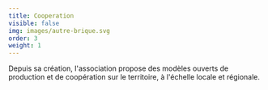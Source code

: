 ```yaml
---
title: Cooperation
visible: false
img: images/autre-brique.svg
order: 3
weight: 1
---
```

Depuis sa création, l'association propose des modèles ouverts de production et de coopération sur le territoire, à l'échelle locale et régionale.